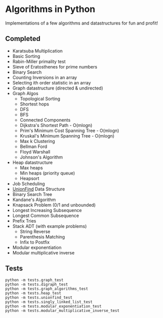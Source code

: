 Algorithms in Python
======

Implementations of a few algorithms and datastructures for fun and profit!

Completed
---
- Karatsuba Multiplication
- Basic Sorting
- Rabin-Miller primality test
- Sieve of Eratosthenes for prime numbers
- Binary Search
- Counting Inversions in an array
- Selecting ith order statistic in an array
- Graph datastructure (directed & undirected)
- Graph Algos
    - Topological Sorting
    - Shortest hops
    - DFS
    - BFS
    - Connected Components
    - Dijkstra's Shortest Path - O(mlogn)
    - Prim's Minimum Cost Spanning Tree - O(mlogn)
    - Kruskal's Minimum Spanning Tree - O(mlogn)
    - Max k Clustering
    - Bellman Ford
    - Floyd Warshall
    - Johnson's Algorithm
- Heap datastructure
	- Max heaps
	- Min heaps (priority queue)
	- Heapsort
- Job Scheduling
- [UnionFind](http://en.wikipedia.org/wiki/Disjoint-set_data_structure) Data Structure
- Binary Search Tree
- Kandane's Algorithm
- Knapsack Problem (0/1 and unbounded)
- Longest Increasing Subsequence
- Longest Common Subsequence
- Prefix Tries
- Stack ADT (with example problems)
  - String Reverse
  - Parenthesis Matching
  - Infix to Postfix
- Modular exponentiation
- Modular multiplicative inverse


Tests
---
    python -m tests.graph_test
    python -m tests.digraph_test
    python -m tests.graph_algorithms_test
    python -m tests.heap_test
    python -m tests.unionfind_test
    python -m tests.singly_linked_list_test
    python -m tests.modular_exponentiation_test
    python -m tests.modular_multiplicative_inverse_test


<!-- Security scan triggered at 2025-09-02 14:29:05 -->